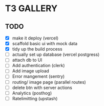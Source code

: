 # T3 GALLERY 

## TODO

- [X] make it deploy (vercel)
- [X] scaffold basic ui with mock data
- [X] tidy up the build process
- [ ] actually set up database (vercel postgress)
- [ ] attach db to UI 
- [ ] Add authentication (clerk)
- [ ] Add image upload
- [ ] Error mangement (sentry)
- [ ] routing/ image page (parallel routes)
- [ ] delete btn with server actions
- [ ] Analytics (posthog)
- [ ] Ratelimitting (upstash)